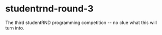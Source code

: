 studentrnd-round-3
==================

The third studentRND programming competition -- no clue what this will turn into.